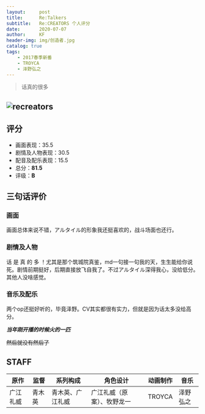 ```yaml
---
layout:     post
title:      Re:Talkers
subtitle:   Re:CREATORS 个人评分
date:       2020-07-07
author:     KF
header-img: img/创造者.jpg
catalog: true
tags:
    - 2017春季新番
    - TROYCA
    - 泽野弘之
---
```


>话真的很多

![recreators](https://images4.alphacoders.com/794/794206.jpg)
----
## 评分

+ 画面表现：35.5          
+ 剧情及人物表现：30.5    
+ 配音及配乐表现：15.5   
+ 总分：**81.5**              
+ 评级：**B** 

## 三句话评价

### 画面
画面总体来说不错，アルタイル的形象我还挺喜欢的，战斗场面也还行。
### 剧情及人物
话 是 真 的 多 ！尤其是那个筑城院真鉴，md一句接一句我的天，生生能给你说死。剧情前期挺好，后期直接放飞自我了。不过アルタイル深得我心，没给低分。其他人没啥感觉。
### 音乐及配乐
两个op还挺好听的，毕竟泽野。CV其实都很有实力，但就是因为话太多没给高分。

***当年刚开播的时候火的一匹***

~~然后就没有然后了~~


## STAFF

| 原作     | 监督   | 系列构成         | 角色设计                   | 动画制作 | 音乐     |
| -------- | ------ | ---------------- | -------------------------- | -------- | -------- |
| 广江礼威 | 青木英 | 青木英、广江礼威 | 广江礼威（原案）、牧野龙一 | TROYCA   | 泽野弘之 |
